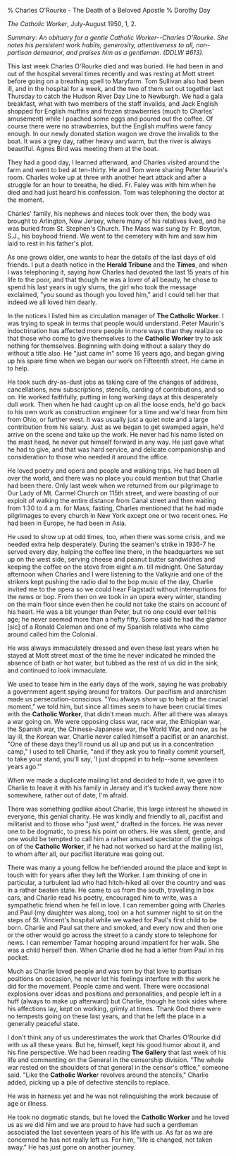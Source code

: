 % Charles O'Rourke - The Death of a Beloved Apostle
% Dorothy Day

*The Catholic Worker*, July-August 1950, 1, 2.

*Summary: An obituary for a gentle Catholic Worker--Charles O'Rourke.
She notes his persistent work habits, generosity, attentiveness to all,
non-partisan demeanor, and praises him as a gentleman. (DDLW \#613).*

This last week Charles O'Rourke died and was buried. He had been in and
out of the hospital several times recently and was resting at Mott
street before going on a breathing spell to Maryfarm. Tom Sullivan also
had been ill, and in the hospital for a week, and the two of them set
out together last Thursday to catch the Hudson River Day Line to
Newburgh. We had a gala breakfast, what with two members of the staff
invalids, and Jack English shopped for English muffins and frozen
strawberries (much to Charles' amusement) while I poached some eggs and
poured out the coffee. Of course there were no strawberries, but the
English muffins were fancy enough. In our newly donated station wagon we
drove the invalids to the boat. It was a grey day, rather heavy and
warm, but the river is always beautiful. Agnes Bird was meeting them at
the boat.

They had a good day, I learned afterward, and Charles visited around the
farm and went to bed at ten-thirty. He and Tom were sharing Peter
Maurin's room. Charles woke up at three with another heart attack and
after a struggle for an hour to breathe, he died. Fr. Faley was with him
when he died and had just heard his confession. Tom was telephoning the
doctor at the moment.

Charles' family, his nephews and nieces took over then, the body was
brought to Arlington, New Jersey, where many of his relatives lived, and
he was buried from St. Stephen's Church. The Mass was sung by Fr.
Boyton, S.J., his boyhood friend. We went to the cemetery with him and
saw him laid to rest in his father's plot.

As one grows older, one wants to hear the details of the last days of
old friends. I put a death notice in the **Herald Tribune** and the
**Times**, and when I was telephoning it, saying how Charles had devoted
the last 15 years of his life to the poor, and that though he was a
lover of all beauty, he chose to spend his last years in ugly slums, the
girl who took the message exclaimed, "you sound as though you loved
him," and I could tell her that indeed we all loved him dearly.

In the notices I listed him as circulation manager of **The Catholic
Worker**. I was trying to speak in terms that people would understand.
Peter Maurin's indoctrination has affected more people in more ways than
they realize so that those who come to give themselves to the **Catholic
Worker** try to ask nothing for themselves. Beginning with doing without
a salary they do without a title also. He "just came in" some 16 years
ago, and began giving up his spare time when we began our work on
Fifteenth street. He came in to help.

He took such dry-as-dust jobs as taking care of the changes of address,
cancellations, new subscriptions, stencils, carding of contributions,
and so on. He worked faithfully, putting in long working days at this
desperately dull work. Then when he had caught up on all the loose ends,
he'd go back to his own work as construction engineer for a time and
we'd hear from him from Ohio, or further west. It was usually just a
quiet note and a large contribution from his salary. Just as we began to
get swamped again, he'd arrive on the scene and take up the work. He
never had his name listed on the mast head, he never put himself forward
in any way. He just gave what he had to give, and that was hard service,
and delicate companionship and consideration to those who needed it
around the office.

He loved poetry and opera and people and walking trips. He had been all
over the world, and there was no place you could mention but that
Charlie had been there. Only last week when we returned from our
pilgrimage to Our Lady of Mt. Carmel Church on 115th street, and were
boasting of our exploit of walking the entire distance from Canal street
and then waiting from 1:30 to 4 a.m. for Mass, fasting, Charles
mentioned that he had made pilgrimages to every church in New York
except one or two recent ones. He had been in Europe, he had been in
Asia.

He used to show up at odd times, too, when there was some crisis, and we
needed extra help desperately. During the seamen's strike in 1936-7 he
served every day, helping the coffee line there, in the headquarters we
set up on the west side, serving cheese and peanut butter sandwiches and
keeping the coffee on the stove from eight a.m. till midnight. One
Saturday afternoon when Charles and I were listening to the Valkyrie and
one of the strikers kept pushing the radio dial to the bop music of the
day, Charlie invited me to the opera so we could hear Flagstadt without
interruptions for the news or bop. From then on we took in an opera
every winter, standing on the main floor since even then he could not
take the stairs on account of his heart. He was a bit younger than
Peter, but no one could ever tell his age; he never seemed more than a
hefty fifty. Some said he had the glamor [sic] of a Ronald Coleman and
one of my Spanish relatives who came around called him the Colonial.

He was always immaculately dressed and even these last years when he
stayed at Mott street most of the time he never indicated he minded the
absence of bath or hot water, but tubbed as the rest of us did in the
sink, and continued to look immaculate.

We used to tease him in the early days of the work, saying he was
probably a government agent spying around for traitors. Our pacifism and
anarchism made us persecution-conscious. "You always show up to help at
the crucial moment," we told him, but since all times seem to have been
crucial times with the **Catholic Worker**, that didn't mean much. After
all there was always a war going on. We were opposing class war, race
war, the Ethiopian war, the Spanish war, the Chinese-Japanese war, the
World War, and now, as he lay ill, the Korean war. Charlie never called
himself a pacifist or an anarchist. "One of these days they'll round us
all up and put us in a concentration camp," I used to tell Charlie, "and
if they ask you to finally commit yourself, to take your stand, you'll
say, 'I just dropped in to help--some seventeen years ago.'"

When we made a duplicate mailing list and decided to hide it, we gave it
to Charlie to leave it with his family in Jersey and it's tucked away
there now somewhere, rather out of date, I'm afraid.

There was something godlike about Charlie, this large interest he showed
in everyone, this genial charity. He was kindly and friendly to all,
pacifist and militarist and to those who "just went," drafted in the
forces. He was never one to be dogmatic, to press his point on others.
He was silent, gentle, and one would be tempted to call him a rather
amused spectator of the goings on of the **Catholic Worker**, if he had
not worked so hard at the mailing list, to whom after all, our pacifist
literature was going out.

There was many a young fellow he befriended around the place and kept in
touch with for years after they left the Worker. I am thinking of one in
particular, a turbulent lad who had hitch-hiked all over the country and
was in a rather beaten state. He came to us from the south, travelling
in box cars, and Charlie read his poetry, encouraged him to write, was a
sympathetic friend when he fell in love. I can remember going with
Charles and Paul (my daughter was along, too) on a hot summer night to
sit on the steps of St. Vincent's hospital while we waited for Paul's
first child to be born. Charlie and Paul sat there and smoked, and every
now and then one or the other would go across the street to a candy
store to telephone for news. I can remember Tamar hopping around
impatient for her walk. She was a child herself then. When Charlie died
he had a letter from Paul in his pocket.

Much as Charlie loved people and was torn by that love to partisan
positions on occasion, he never let his feelings interfere with the work
he did for the movement. People came and went. There were occasional
explosions over ideas and positions and personalities, and people left
in a huff (always to make up afterward) but Charlie, though he took
sides where his affections lay, kept on working, grimly at times. Thank
God there were no tempests going on these last years, and that he left
the place in a generally peaceful state.

I don't think any of us underestimates the work that Charles O'Rourke
did with us all these years. But he, himself, kept his good humor about
it, and his fine perspective. We had been reading **The Gallery** that
last week of his life and commenting on the General in the censorship
division. "The whole war rested on the shoulders of that general in the
censor's office," someone said. "Like the **Catholic Worke**r revolves
around the stencils," Charlie added, picking up a pile of defective
stencils to replace.

He was in harness yet and he was not relinquishing the work because of
age or illness.

He took no dogmatic stands, but he loved the **Catholic Worker** and he
loved us as we did him and we are proud to have had such a gentleman
associated the last seventeen years of his life with us. As far as we
are concerned he has not really left us. For him, "life is changed, not
taken away." He has just gone on another journey.
